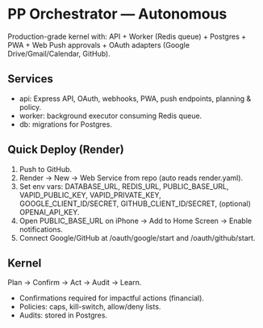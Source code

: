 # PP Orchestrator — Autonomous

Production-grade kernel with: API + Worker (Redis queue) + Postgres + PWA + Web Push approvals + OAuth adapters (Google Drive/Gmail/Calendar, GitHub).

## Services
- api: Express API, OAuth, webhooks, PWA, push endpoints, planning & policy.
- worker: background executor consuming Redis queue.
- db: migrations for Postgres.

## Quick Deploy (Render)
1) Push to GitHub.
2) Render → New → Web Service from repo (auto reads render.yaml).
3) Set env vars: DATABASE_URL, REDIS_URL, PUBLIC_BASE_URL, VAPID_PUBLIC_KEY, VAPID_PRIVATE_KEY, GOOGLE_CLIENT_ID/SECRET, GITHUB_CLIENT_ID/SECRET, (optional) OPENAI_API_KEY.
4) Open PUBLIC_BASE_URL on iPhone → Add to Home Screen → Enable notifications.
5) Connect Google/GitHub at /oauth/google/start and /oauth/github/start.

## Kernel
Plan → Confirm → Act → Audit → Learn.
- Confirmations required for impactful actions (financial).
- Policies: caps, kill-switch, allow/deny lists.
- Audits: stored in Postgres.

